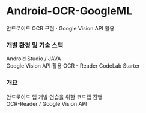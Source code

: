 # Android-OCR-GoogleML
안드로이드 OCR 구현 · Google Vision API 활용

### 개발 환경 및 기술 스택
Android Studio / JAVA<br/>
Google Vision API 활용
OCR - Reader CodeLab Starter

### 개요
안드로이드 앱 개발 연습을 위한 코드랩 진행<br/>
OCR-Reader / Google Vision API
